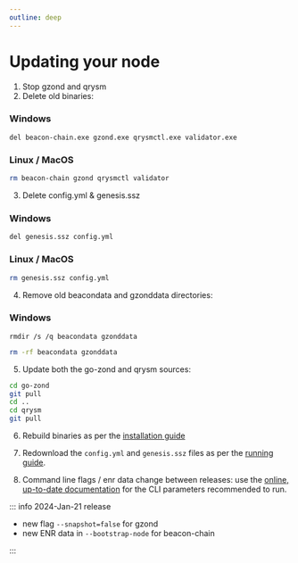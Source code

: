 ```yaml
---
outline: deep
---
```


# Updating your node

1. Stop gzond and qrysm
2. Delete old binaries:

### Windows

``` cmd.exe
del beacon-chain.exe gzond.exe qrysmctl.exe validator.exe
```

### Linux / MacOS

``` bash
rm beacon-chain gzond qrysmctl validator
```

3. Delete config.yml & genesis.ssz

### Windows

``` cmd.exe
del genesis.ssz config.yml
```

### Linux / MacOS

``` bash
rm genesis.ssz config.yml
```

4. Remove old beacondata and gzonddata directories:

### Windows

``` cmd.exe
rmdir /s /q beacondata gzonddata
```

``` bash
rm -rf beacondata gzonddata
```

5. Update both the go-zond and qrysm sources:

``` bash
cd go-zond
git pull
cd ..
cd qrysm
git pull
```

6. Rebuild binaries as per the [installation guide](/install)

7. Redownload the `config.yml` and `genesis.ssz` files as per the [running guide](/running.html).

8. Command line flags / enr data change between releases: use the [online, up-to-date documentation](/running.html) for the CLI parameters recommended to run.

::: info 2024-Jan-21 release

- new flag `--snapshot=false` for gzond
- new ENR data in `--bootstrap-node` for beacon-chain

:::
